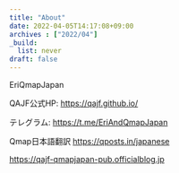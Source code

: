 ```yaml
---
title: "About"
date: 2022-04-05T14:17:08+09:00
archives : ["2022/04"]
_build:
  list: never
draft: false
---
```


EriQmapJapan

QAJF公式HP: https://qajf.github.io/


テレグラム: https://t.me/EriAndQmapJapan

Qmap日本語翻訳 https://qposts.in/japanese

https://qajf-qmapjapan-pub.officialblog.jp
